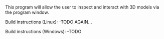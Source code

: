 This program will allow the user to inspect and interact with 3D models via the program window.  

Build instructions (Linux):
	-TODO AGAIN...

Build instructions (Windows):
	-TODO

